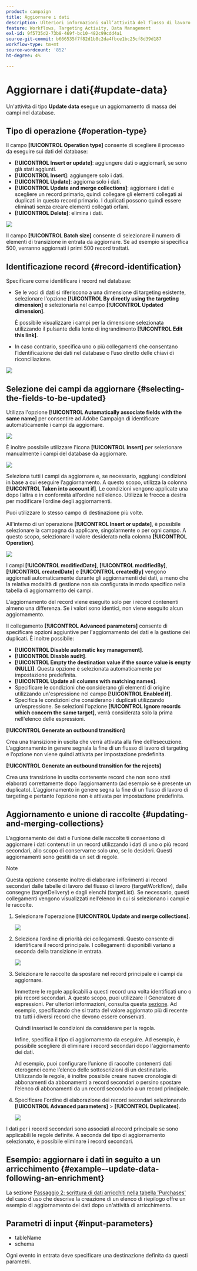 ```yaml
---
product: campaign
title: Aggiornare i dati
description: Ulteriori informazioni sull’attività del flusso di lavoro Aggiorna dati
feature: Workflows, Targeting Activity, Data Management
exl-id: 9f5735d2-73b8-469f-bc10-482c99cdd4a1
source-git-commit: b666535f7f82d1b8c2da4fbce1bc25cf8d39d187
workflow-type: tm+mt
source-wordcount: '852'
ht-degree: 4%

---
```


# Aggiornare i dati{#update-data}



Un&#39;attività di tipo **Update data** esegue un aggiornamento di massa dei campi nel database.

## Tipo di operazione {#operation-type}

Il campo **[!UICONTROL Operation type]** consente di scegliere il processo da eseguire sui dati del database:

* **[!UICONTROL Insert or update]**: aggiungere dati o aggiornarli, se sono già stati aggiunti.
* **[!UICONTROL Insert]**: aggiungere solo i dati.
* **[!UICONTROL Update]**: aggiorna solo i dati.
* **[!UICONTROL Update and merge collections]**: aggiornare i dati e scegliere un record primario, quindi collegare gli elementi collegati ai duplicati in questo record primario. I duplicati possono quindi essere eliminati senza creare elementi collegati orfani.
* **[!UICONTROL Delete]**: elimina i dati.

![](assets/s_advuser_update_data_1.png)

Il campo **[!UICONTROL Batch size]** consente di selezionare il numero di elementi di transizione in entrata da aggiornare. Se ad esempio si specifica 500, verranno aggiornati i primi 500 record trattati.

## Identificazione record {#record-identification}

Specificare come identificare i record nel database:

* Se le voci di dati si riferiscono a una dimensione di targeting esistente, selezionare l&#39;opzione **[!UICONTROL By directly using the targeting dimension]** e selezionarla nel campo **[!UICONTROL Updated dimension]**.

  È possibile visualizzare i campi per la dimensione selezionata utilizzando il pulsante della lente di ingrandimento **[!UICONTROL Edit this link]**.

* In caso contrario, specifica uno o più collegamenti che consentano l’identificazione dei dati nel database o l’uso diretto delle chiavi di riconciliazione.

![](assets/s_advuser_update_data_2.png)

## Selezione dei campi da aggiornare {#selecting-the-fields-to-be-updated}

Utilizza l&#39;opzione **[!UICONTROL Automatically associate fields with the same name]** per consentire ad Adobe Campaign di identificare automaticamente i campi da aggiornare.

![](assets/s_advuser_update_data_3b.png)

È inoltre possibile utilizzare l&#39;icona **[!UICONTROL Insert]** per selezionare manualmente i campi del database da aggiornare.

![](assets/s_advuser_update_data_3.png)

Seleziona tutti i campi da aggiornare e, se necessario, aggiungi condizioni in base a cui eseguire l’aggiornamento. A questo scopo, utilizza la colonna **[!UICONTROL Taken into account if]**. Le condizioni vengono applicate una dopo l’altra e in conformità all’ordine nell’elenco. Utilizza le frecce a destra per modificare l’ordine degli aggiornamenti.

Puoi utilizzare lo stesso campo di destinazione più volte.

All&#39;interno di un&#39;operazione **[!UICONTROL Insert or update]**, è possibile selezionare la campagna da applicare, singolarmente o per ogni campo. A questo scopo, selezionare il valore desiderato nella colonna **[!UICONTROL Operation]**.

![](assets/s_advuser_update_data_5.png)

I campi **[!UICONTROL modifiedDate]**, **[!UICONTROL modifiedBy]**, **[!UICONTROL createdDate]** e **[!UICONTROL createdBy]** vengono aggiornati automaticamente durante gli aggiornamenti dei dati, a meno che la relativa modalità di gestione non sia configurata in modo specifico nella tabella di aggiornamento dei campi.

L&#39;aggiornamento del record viene eseguito solo per i record contenenti almeno una differenza. Se i valori sono identici, non viene eseguito alcun aggiornamento.

Il collegamento **[!UICONTROL Advanced parameters]** consente di specificare opzioni aggiuntive per l&#39;aggiornamento dei dati e la gestione dei duplicati. È inoltre possibile:

* **[!UICONTROL Disable automatic key management]**.
* **[!UICONTROL Disable audit]**.
* **[!UICONTROL Empty the destination value if the source value is empty (NULL)]**. Questa opzione è selezionata automaticamente per impostazione predefinita.
* **[!UICONTROL Update all columns with matching names]**.
* Specificare le condizioni che considerano gli elementi di origine utilizzando un&#39;espressione nel campo **[!UICONTROL Enabled if]**.
* Specifica le condizioni che considerano i duplicati utilizzando un’espressione. Se selezioni l&#39;opzione **[!UICONTROL Ignore records which concern the same target]**, verrà considerata solo la prima nell&#39;elenco delle espressioni.

**[!UICONTROL Generate an outbound transition]**

Crea una transizione in uscita che verrà attivata alla fine dell’esecuzione. L’aggiornamento in genere segnala la fine di un flusso di lavoro di targeting e l’opzione non viene quindi attivata per impostazione predefinita.

**[!UICONTROL Generate an outbound transition for the rejects]**

Crea una transizione in uscita contenente record che non sono stati elaborati correttamente dopo l’aggiornamento (ad esempio se è presente un duplicato). L’aggiornamento in genere segna la fine di un flusso di lavoro di targeting e pertanto l’opzione non è attivata per impostazione predefinita.

## Aggiornamento e unione di raccolte {#updating-and-merging-collections}

L’aggiornamento dei dati e l’unione delle raccolte ti consentono di aggiornare i dati contenuti in un record utilizzando i dati di uno o più record secondari, allo scopo di conservarne solo uno, se lo desideri. Questi aggiornamenti sono gestiti da un set di regole.

>[!NOTE]
>
>Questa opzione consente inoltre di elaborare i riferimenti ai record secondari dalle tabelle di lavoro del flusso di lavoro (targetWorkflow), dalle consegne (targetDelivery) e dagli elenchi (targetList). Se necessario, questi collegamenti vengono visualizzati nell’elenco in cui si selezionano i campi e le raccolte.

1. Selezionare l&#39;operazione **[!UICONTROL Update and merge collections]**.

   ![](assets/update_and_merge_collections1.png)

1. Seleziona l’ordine di priorità dei collegamenti. Questo consente di identificare il record principale. I collegamenti disponibili variano a seconda della transizione in entrata.

   ![](assets/update_and_merge_collections2.png)

1. Selezionare le raccolte da spostare nel record principale e i campi da aggiornare.

   Immettere le regole applicabili a questi record una volta identificati uno o più record secondari. A questo scopo, puoi utilizzare il Generatore di espressioni. Per ulteriori informazioni, consulta questa [sezione](../../platform/using/defining-filter-conditions.md#building-expressions). Ad esempio, specificando che si tratta del valore aggiornato più di recente tra tutti i diversi record che devono essere conservati.

   Quindi inserisci le condizioni da considerare per la regola.

   Infine, specifica il tipo di aggiornamento da eseguire. Ad esempio, è possibile scegliere di eliminare i record secondari dopo l&#39;aggiornamento dei dati.

   Ad esempio, puoi configurare l’unione di raccolte contenenti dati eterogenei come l’elenco delle sottoscrizioni di un destinatario. Utilizzando le regole, è inoltre possibile creare nuove cronologie di abbonamenti da abbonamenti a record secondari o persino spostare l’elenco di abbonamenti da un record secondario a un record principale.

1. Specificare l&#39;ordine di elaborazione dei record secondari selezionando **[!UICONTROL Advanced parameters]** > **[!UICONTROL Duplicates]**.

   ![](assets/update_and_merge_collections3.png)

I dati per i record secondari sono associati al record principale se sono applicabili le regole definite. A seconda del tipo di aggiornamento selezionato, è possibile eliminare i record secondari.

## Esempio: aggiornare i dati in seguito a un arricchimento {#example--update-data-following-an-enrichment}

La sezione [Passaggio 2: scrittura di dati arricchiti nella tabella &#39;Purchases&#39;](creating-a-summary-list.md#step-2--writing-enriched-data-to-the--purchases--table) del caso d&#39;uso che descrive la creazione di un elenco di riepilogo offre un esempio di aggiornamento dei dati dopo un&#39;attività di arricchimento.

## Parametri di input {#input-parameters}

* tableName
* schema

Ogni evento in entrata deve specificare una destinazione definita da questi parametri.
